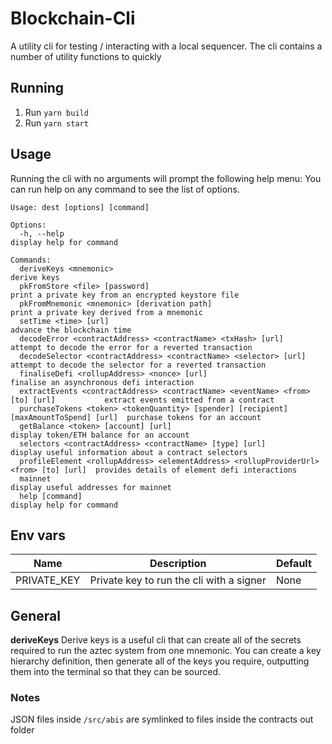 # Blockchain-Cli

A utility cli for testing / interacting with a local sequencer. The cli contains a number of utility functions to quickly

## Running

1. Run `yarn build`
2. Run `yarn start`

## Usage

Running the cli with no arguments will prompt the following help menu:
You can run help on any command to see the list of options.

```
Usage: dest [options] [command]

Options:
  -h, --help                                                                             display help for command

Commands:
  deriveKeys <mnemonic>                                                                  derive keys
  pkFromStore <file> [password]                                                          print a private key from an encrypted keystore file
  pkFromMnemonic <mnemonic> [derivation path]                                            print a private key derived from a mnemonic
  setTime <time> [url]                                                                   advance the blockchain time
  decodeError <contractAddress> <contractName> <txHash> [url]                            attempt to decode the error for a reverted transaction
  decodeSelector <contractAddress> <contractName> <selector> [url]                       attempt to decode the selector for a reverted transaction
  finaliseDefi <rollupAddress> <nonce> [url]                                             finalise an asynchronous defi interaction
  extractEvents <contractAddress> <contractName> <eventName> <from> [to] [url]           extract events emitted from a contract
  purchaseTokens <token> <tokenQuantity> [spender] [recipient] [maxAmountToSpend] [url]  purchase tokens for an account
  getBalance <token> [account] [url]                                                     display token/ETH balance for an account
  selectors <contractAddress> <contractName> [type] [url]                                display useful information about a contract selectors
  profileElement <rollupAddress> <elementAddress> <rollupProviderUrl> <from> [to] [url]  provides details of element defi interactions
  mainnet                                                                                display useful addresses for mainnet
  help [command]                                                                         display help for command
```

## Env vars

| Name        | Description                              | Default |
| ----------- | ---------------------------------------- | ------- |
| PRIVATE_KEY | Private key to run the cli with a signer | None    |

## General

**deriveKeys**
Derive keys is a useful cli that can create all of the secrets required to run the aztec system from one mnemonic. You can create a key hierarchy definition, then generate all of the keys you require, outputting them into the terminal so that they can be sourced.

### Notes

JSON files inside `/src/abis` are symlinked to files inside the contracts out folder
